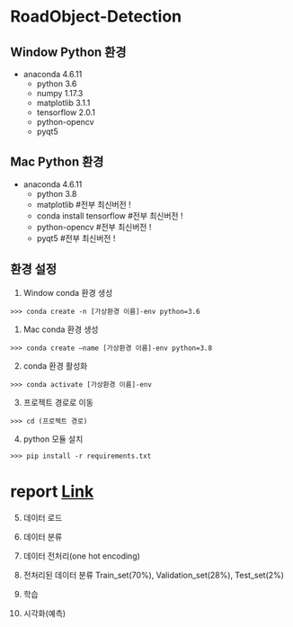 # RoadObject-Detection

## Window Python 환경

- anaconda 4.6.11
  - python 3.6
  - numpy 1.17.3
  - matplotlib 3.1.1
  - tensorflow 2.0.1
  - python-opencv
  - pyqt5


## Mac Python 환경 
- anaconda 4.6.11
  - python 3.8 
  - matplotlib #전부 최신버전 !
  - conda install tensorflow  #전부 최신버전 !
  - python-opencv  #전부 최신버전 !
  - pyqt5 #전부 최신버전 !

## 환경 설정

1. Window conda 환경 생성 

```
>>> conda create -n [가상환경 이름]-env python=3.6

```
1. Mac conda 환경 생성 

```
>>> conda create —name [가상환경 이름]-env python=3.8
```


2. conda 환경 활성화

```
>>> conda activate [가상환경 이름]-env
```



3. 프로젝트 경로로 이동

```
>>> cd (프로젝트 경로)
```



4. python 모듈 설치

```
>>> pip install -r requirements.txt
```  
# report [Link](https://docs.google.com/document/d/16T0VQJriU-VXSOssZI7Cu45VG0dLgNY1N7YgtebJXVk/edit?usp=sharing)



5. 데이터 로드

6. 데이터 분류

7. 데이터 전처리(one hot encoding)

8. 전처리된 데이터 분류 Train_set(70%), Validation_set(28%), Test_set(2%)

9. 학습 

10. 시각화(예측)






